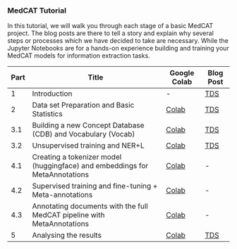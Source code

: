 ### MedCAT Tutorial

In this tutorial, we will walk you through each stage of a basic MedCAT project. The blog posts are there to tell a story and explain why several steps or processes which we have decided to take are necessary. While the Jupyter Notebooks are for a hands-on experience building and training your MedCAT models for information extraction tasks.

| Part | Title                                                                       | Google Colab                                                                       | Blog Post |
|------|-----------------------------------------------------------------------------|------------------------------------------------------------------------------------|-----------|
| 1    | Introduction                                                                | -                                                                                  | [TDS](https://towardsdatascience.com/medcat-introduction-analyzing-electronic-health-records-e1c420afa13a)         |
| 2    | Data set Preparation and Basic Statistics                                   | [Colab](https://colab.research.google.com/drive/1nQ3H7plYoOyC6MzqxECbm02oxoY6F3ZL) | [TDS](https://towardsdatascience.com/medcat-dataset-analysis-and-preparation-be8bc910bd6d)         |
| 3.1  | Building a new Concept Database (CDB) and Vocabulary (Vocab)                | [Colab](https://colab.research.google.com/drive/1LL0EP_qN78ljs1PozaoiUDMaBo6zb4Gm) | [TDS](https://towardsdatascience.com/medcat-extracting-diseases-from-electronic-health-records-f53c45b3d1c1)         |
| 3.2  | Unsupervised training and NER+L                                             | [Colab](https://colab.research.google.com/drive/1Cql-Hkt-OTK22FmY9tdfoVZSCbFIJAu4) | [TDS](https://towardsdatascience.com/medcat-extracting-diseases-from-electronic-health-records-f53c45b3d1c1)         |
| 4.1  | Creating a tokenizer model (huggingface) and embeddings for MetaAnnotations | [Colab](https://colab.research.google.com/drive/1s1QXJ2E76sZLm5P0Lremw8-kWWXxX_w2) | -         |
| 4.2  | Supervised training and fine-tuning + Meta-annotations                      | [Colab](https://colab.research.google.com/drive/1WFdpgqzwyWwKGSo0CDkcoMGDNKKqrSwe) | -         |
| 4.3  | Annotating documents with the full MedCAT pipeline with MetaAnnotations     | [Colab](https://colab.research.google.com/drive/1QpFq55xxzaZjAC5yWMpmWhWldfdkYBW9) | -         |
| 5    | Analysing the results                                                       | [Colab](https://colab.research.google.com/drive/1apaFscR1a5shzuhg6nLM4lWxgvVbn8f1) | [TDS](https://towardsdatascience.com/prevalence-of-physical-and-mental-diseases-450c0f4f5851)         |
